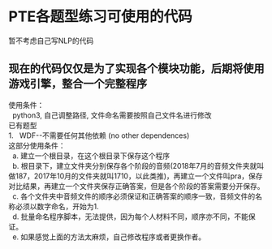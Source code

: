 # PTE各题型练习可使用的代码
<body>暂不考虑自己写NLP的代码</body>
<h2>现在的代码仅仅是为了实现各个模块功能，后期将使用游戏引擎，整合一个完整程序</h2>
<body>使用条件：
<br/>
&nbsp python3, 自己调整路径, 文件命名需要按照自己文件名进行修改
<br/>
已有题型
<br/>
1. &nbsp WDF--不需要任何其他依赖 (no other dependences)<br/>
  这部分使用条件：<br/>
 &nbsp a. 建立一个根目录，在这个根目录下保存这个程序<br/>
 &nbsp b. 根目录下，建立文件夹分别保存各个阶段的音频(2018年7月的音频文件夹就叫做187，2017年10月的文件夹就叫1710，以此类推)，再建立一个文件叫pra，保存对比结果，再建立一个文件夹保存正确答案，但是各个阶段的答案需要分开保存。<br/>
 &nbsp c. 各个文件夹中音频文件的顺序必须保证和正确答案的顺序一致，音频文件的名称必须以数字命名，开始为1.<br/>
 &nbsp d. 批量命名程序脚本，无法提供，因为每个人材料不同，顺序亦不同，不能保证。<br/>
 &nbsp e. 如果感觉上面的方法太麻烦，自己修改程序或者更换作者。<br/>
</body>
